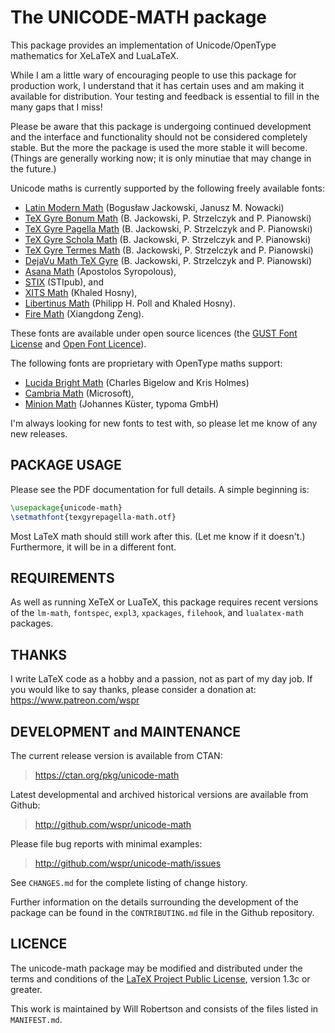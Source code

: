 The UNICODE-MATH package
========================

This package provides an implementation of Unicode/OpenType mathematics for
XeLaTeX and LuaLaTeX.

While I am a little wary of encouraging people to use this package for
production work, I understand that it has certain uses and am making it
available for distribution. Your testing and feedback is essential to fill
in the many gaps that I miss!

Please be aware that this package is undergoing continued development and the
interface and functionality should not be considered completely stable. But
the more the package is used the more stable it will become. (Things are
generally working now; it is only minutiae that may change in the future.)

Unicode maths is currently supported by the following freely available fonts:

 - [Latin Modern Math][LM] (Bogusław Jackowski, Janusz M. Nowacki)
 - [TeX Gyre Bonum Math][BM] (B. Jackowski, P. Strzel­czyk and P. Pianowski)
 - [TeX Gyre Pagella Math][PM] (B. Jackowski, P. Strzelczyk and P. Pianowski)
 - [TeX Gyre Schola Math][SCM] (B. Jackowski, P. Strzelczyk and P. Pianowski)
 - [TeX Gyre Termes Math][TM] (B. Jackowski, P. Strzelczyk and P. Pianowski)
 - [DejaVu Math TeX Gyre][DEJA] (B. Jackowski, P. Strzelczyk and P. Pianowski)
 - [Asana Math][AM] (Apostolos Syropolous),
 - [STIX][STIX] (STIpub), and
 - [XITS Math][XM] (Khaled Hosny),
 - [Libertinus Math][LIB] (Philipp H. Poll and Khaled Hosny).
 - [Fire Math][FIRA] (Xiangdong Zeng).

These fonts are available under open source licences
(the [GUST Font License][GFL] and [Open Font Licence][OFL]).

The following fonts are proprietary with OpenType maths support:

 - [Lucida Bright Math][LUCI] (Charles Bigelow and Kris Holmes)
 - [Cambria Math][CM] (Microsoft),
 - [Minion Math][MM] (Johannes Küster, typoma GmbH)

I'm always looking for new fonts to test with, so please let me know of any
new releases.

[CM]: http://www.ascenderfonts.com/font/cambria-regular.aspx
[LUCI]: http://tug.org/store/lucida/opentype.html
[MM]: http://www.typoma.com/en/fonts.html
[LM]: http://www.gust.org.pl/projects/e-foundry/lm-math
[PM]: http://www.ctan.org/pkg/tex-gyre-math-pagella
[BM]: http://www.ctan.org/pkg/tex-gyre-math-bonum
[SCM]: http://www.ctan.org/pkg/tex-gyre-math-schola
[TM]: http://www.ctan.org/pkg/tex-gyre-math-termes
[DEJA]: https://ctan.org/pkg/tex-gyre-math-dejavu
[AM]: http://www.ctan.org/pkg/asana-math
[STIX]: http://www.stixfonts.org
[XM]: http://github.com/khaledhosny/xits-math
[LIB]: https://ctan.org/pkg/libertinus
[GFL]: http://www.gust.org.pl/projects/projects/e-foundry/licenses/
[OFL]: http://scripts.sil.org/OFL
[FIRA]: https://github.com/firamath/firamath


PACKAGE USAGE
-------------

Please see the PDF documentation for full details. A simple beginning is:

```tex
\usepackage{unicode-math}
\setmathfont{texgyrepagella-math.otf}
```

Most LaTeX math should still work after this. (Let me know if it doesn't.)
Furthermore, it will be in a different font.


REQUIREMENTS
------------

As well as running XeTeX or LuaTeX, this package requires recent versions of the
`lm-math`, `fontspec`, `expl3`, `xpackages`, `filehook`, and `lualatex-math` packages.


THANKS
------

I write LaTeX code as a hobby and a passion, not as part of my day job.
If you would like to say thanks, please consider a donation at: <https://www.patreon.com/wspr>


DEVELOPMENT and MAINTENANCE
---------------------------

The current release version is available from CTAN:
> <https://ctan.org/pkg/unicode-math>

Latest developmental and archived historical versions are available from Github:
> <http://github.com/wspr/unicode-math>

Please file bug reports with minimal examples:
> <http://github.com/wspr/unicode-math/issues>

See `CHANGES.md` for the complete listing of change history.

Further information on the details surrounding the development of the package
can be found in the `CONTRIBUTING.md` file in the Github repository.


LICENCE
-------

The unicode-math package may be modified and distributed under the terms and
conditions of the [LaTeX Project Public License][LPPL], version 1.3c or
greater.

[LPPL]: http://www.latex-project.org/lppl/

This work is maintained by Will Robertson and consists of the files listed in `MANIFEST.md`.
